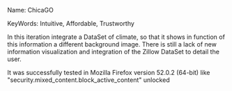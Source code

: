 Name: ChicaGO

KeyWords: Intuitive, Affordable, Trustworthy

In this iteration integrate a DataSet of climate, so that it shows in function of this information a different background image. There is still a lack of new information visualization and integration of the Zillow DataSet to detail the user.

It was successfully tested in Mozilla Firefox version 52.0.2 (64-bit) like  "security.mixed_content.block_active_content" unlocked 
